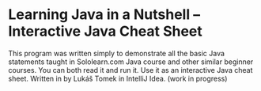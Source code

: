 # Learning Java in a Nutshell – Interactive Java Cheat Sheet
This program was written simply to demonstrate all the basic Java statements taught in Sololearn.com Java course and other similar beginner courses. You can both read it and run it. Use it as an interactive Java cheat sheet. Written in by Lukáš Tomek in IntelliJ Idea. (work in progress)